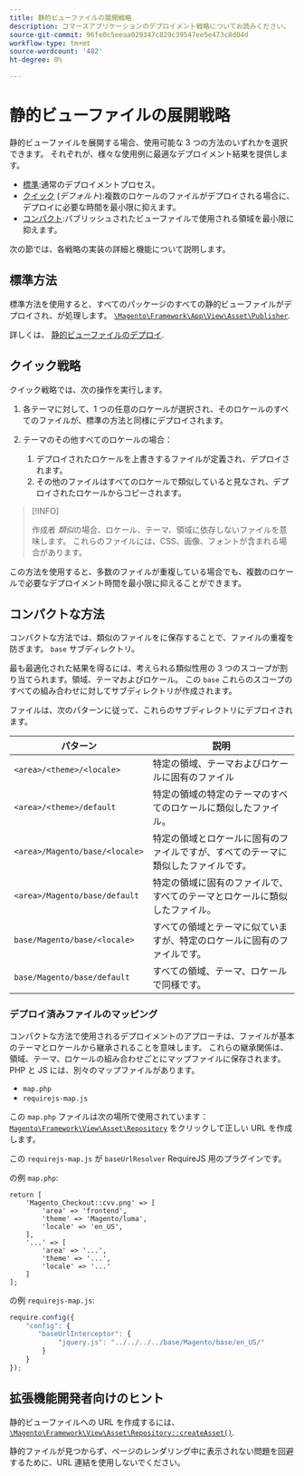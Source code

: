```yaml
---
title: 静的ビューファイルの展開戦略
description: コマースアプリケーションのデプロイメント戦略についてお読みください。
source-git-commit: 96fe0c5eeaa029347c829c39547ee5e473c8d04d
workflow-type: tm+mt
source-wordcount: '482'
ht-degree: 0%

---
```



# 静的ビューファイルの展開戦略

静的ビューファイルを展開する場合、使用可能な 3 つの方法のいずれかを選択できます。 それぞれが、様々な使用例に最適なデプロイメント結果を提供します。

- [標準](#standard-strategy):通常のデプロイメントプロセス。
- [クイック](#quick-strategy) (_デフォルト_):複数のロケールのファイルがデプロイされる場合に、デプロイに必要な時間を最小限に抑えます。
- [コンパクト](#compact-strategy):パブリッシュされたビューファイルで使用される領域を最小限に抑えます。

次の節では、各戦略の実装の詳細と機能について説明します。

## 標準方法

標準方法を使用すると、すべてのパッケージのすべての静的ビューファイルがデプロイされ、が処理します。 [`\Magento\Framework\App\View\Asset\Publisher`](https://github.com/magento/magento2/blob/2.4/lib/internal/Magento/Framework/App/View/Asset/Publisher.php).

詳しくは、 [静的ビューファイルのデプロイ](../cli/static-view-file-deployment.md).

## クイック戦略

クイック戦略では、次の操作を実行します。

1. 各テーマに対して、1 つの任意のロケールが選択され、そのロケールのすべてのファイルが、標準の方法と同様にデプロイされます。
1. テーマのその他すべてのロケールの場合：

   1. デプロイされたロケールを上書きするファイルが定義され、デプロイされます。
   1. その他のファイルはすべてのロケールで類似していると見なされ、デプロイされたロケールからコピーされます。

>[!INFO]
>
>作成者 _類似_&#x200B;の場合、ロケール、テーマ、領域に依存しないファイルを意味します。 これらのファイルには、CSS、画像、フォントが含まれる場合があります。

この方法を使用すると、多数のファイルが重複している場合でも、複数のロケールで必要なデプロイメント時間を最小限に抑えることができます。

## コンパクトな方法

コンパクトな方法では、類似のファイルをに保存することで、ファイルの重複を防ぎます。 `base` サブディレクトリ。

最も最適化された結果を得るには、考えられる類似性用の 3 つのスコープが割り当てられます。領域、テーマおよびロケール。 この `base` これらのスコープのすべての組み合わせに対してサブディレクトリが作成されます。

ファイルは、次のパターンに従って、これらのサブディレクトリにデプロイされます。

| パターン | 説明 |
| ------- | ----------- |
| `<area>/<theme>/<locale>` | 特定の領域、テーマおよびロケールに固有のファイル |
| `<area>/<theme>/default` | 特定の領域の特定のテーマのすべてのロケールに類似したファイル。 |
| `<area>/Magento/base/<locale>` | 特定の領域とロケールに固有のファイルですが、すべてのテーマに類似したファイルです。 |
| `<area>/Magento/base/default` | 特定の領域に固有のファイルで、すべてのテーマとロケールに類似したファイル。 |
| `base/Magento/base/<locale>` | すべての領域とテーマに似ていますが、特定のロケールに固有のファイルです。 |
| `base/Magento/base/default` | すべての領域、テーマ、ロケールで同様です。 |

### デプロイ済みファイルのマッピング

コンパクトな方法で使用されるデプロイメントのアプローチは、ファイルが基本のテーマとロケールから継承されることを意味します。 これらの継承関係は、領域、テーマ、ロケールの組み合わせごとにマップファイルに保存されます。 PHP と JS には、別々のマップファイルがあります。

- `map.php`
- `requirejs-map.js`

この `map.php` ファイルは次の場所で使用されています： [`Magento\Framework\View\Asset\Repository`](https://github.com/magento/magento2/blob/2.4/lib/internal/Magento/Framework/View/Asset/Repository.php) をクリックして正しい URL を作成します。

この `requirejs-map.js` が `baseUrlResolver` RequireJS 用のプラグインです。

の例 `map.php`:

```php?start_inline=1
return [
    'Magento_Checkout::cvv.png' => [
        'area' => 'frontend',
        'theme' => 'Magento/luma',
        'locale' => 'en_US',
    ],
    '...' => [
        'area' => '...',
        'theme' => '...',
        'locale' => '...'
    ]
];
```

の例 `requirejs-map.js`:

```js
require.config({
    "config": {
       "baseUrlInterceptor": {
            "jquery.js": "../../../../base/Magento/base/en_US/"
        }
    }
});
```

## 拡張機能開発者向けのヒント

静的ビューファイルへの URL を作成するには、 [`\Magento\Framework\View\Asset\Repository::createAsset()`](https://github.com/magento/magento2/blob/2.4/lib/internal/Magento/Framework/View/Asset/Repository.php#L211-L244).

静的ファイルが見つからず、ページのレンダリング中に表示されない問題を回避するために、URL 連結を使用しないでください。
